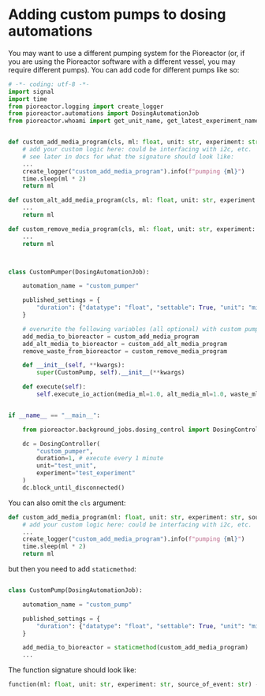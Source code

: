 # Adding custom pumps to dosing automations

You may want to use a different pumping system for the Pioreactor (or, if you are using the Pioreactor software with a different vessel, you may require different pumps). You can add code for different pumps like so:


```python
# -*- coding: utf-8 -*-
import signal
import time
from pioreactor.logging import create_logger
from pioreactor.automations import DosingAutomationJob
from pioreactor.whoami import get_unit_name, get_latest_experiment_name


def custom_add_media_program(cls, ml: float, unit: str, experiment: str, source_of_event: str) -> float:
    # add your custom logic here: could be interfacing with i2c, etc.
    # see later in docs for what the signature should look like:
    ...
    create_logger("custom_add_media_program").info(f"pumping {ml}")
    time.sleep(ml * 2)
    return ml

def custom_alt_add_media_program(cls, ml: float, unit: str, experiment: str, source_of_event: str) -> float:
    ...
    return ml

def custom_remove_media_program(cls, ml: float, unit: str, experiment: str, source_of_event: str) -> float:
    ...
    return ml



class CustomPumper(DosingAutomationJob):

    automation_name = "custom_pumper"

    published_settings = {
        "duration": {"datatype": "float", "settable": True, "unit": "min"},
    }

    # overwrite the following variables (all optional) with custom pumping logic
    add_media_to_bioreactor = custom_add_media_program
    add_alt_media_to_bioreactor = custom_add_alt_media_program
    remove_waste_from_bioreactor = custom_remove_media_program

    def __init__(self, **kwargs):
        super(CustomPump, self).__init__(**kwargs)

    def execute(self):
        self.execute_io_action(media_ml=1.0, alt_media_ml=1.0, waste_ml=2.0)


if __name__ == "__main__":

    from pioreactor.background_jobs.dosing_control import DosingController

    dc = DosingController(
        "custom_pumper",
        duration=1, # execute every 1 minute
        unit="test_unit",
        experiment="test_experiment"
    )
    dc.block_until_disconnected()
```


You can also omit the `cls` argument:

```python
def custom_add_media_program(ml: float, unit: str, experiment: str, source_of_event: str) -> float:
    # add your custom logic here: could be interfacing with i2c, etc.
    ...
    create_logger("custom_add_media_program").info(f"pumping {ml}")
    time.sleep(ml * 2)
    return ml
```

but then you need to add `staticmethod`:

```python

class CustomPump(DosingAutomationJob):

    automation_name = "custom_pump"

    published_settings = {
        "duration": {"datatype": "float", "settable": True, "unit": "min"},
    }

    add_media_to_bioreactor = staticmethod(custom_add_media_program)
    ...
```

The function signature should look like:

```python
function(ml: float, unit: str, experiment: str, source_of_event: str) -> float:
```